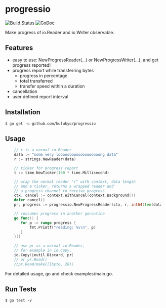 # progressio 
[![Build Status](https://travis-ci.com/kulukyo/progressio.svg?branch=master)](https://travis-ci.com/kulukyo/progressio) [![GoDoc](https://godoc.org/github.com/kulukyo/progressio?status.svg)](http://godoc.org/github.com/kulukyo/progressio)

Make progress of io.Reader and io.Writer observable.

## Features
- easy to use: NewProgressReader(...) or NewProgressWriter(...), and get progress reported!
- progress report while transferring bytes
  - progress in percentage
  - total transferred
  - transfer speed within a duration
- cancellation
- user defined report interval

## Installation
```shell
$ go get -u github.com/kulukyo/progressio
```

## Usage
```go
    // r is a normal io.Reader
    data := "some very looooooooooooooooooong data"
    r := strings.NewReader(data)

    // ticker for progress report
    t := time.NewTicker(100 * time.Millisecond)

    // wrap the normal reader "r" with context, data length
    // and a ticker, returns a wrapped reader and
    // a progress channel to receive progress
    ctx, cancel := context.WithCancel(context.Background())
    defer cancel()
    pr, progress := progressio.NewProgressReader(ctx, r, int64(len(data)), t)

    // consumes progress in another goroutine
    go func() {
       for p := range progress {
           fmt.Printf("reading: %v\n", p)
       }
    }()
    
    // use pr as a normal io.Reader,
    // for example in io.Copy, 
    io.Copy(ioutil.Discard, pr)
    // or pr.Read()
    //pr.Read(make([]byte, 20))
```
For detailed usage, go and check examples/main.go.

## Run Tests
```shell
$ go test -v
```
